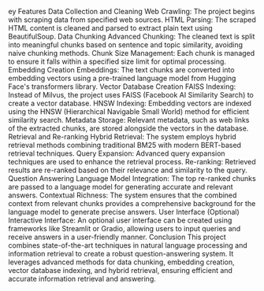 ey Features
Data Collection and Cleaning
Web Crawling: The project begins with scraping data from specified web sources.
HTML Parsing: The scraped HTML content is cleaned and parsed to extract plain text using BeautifulSoup.
Data Chunking
Advanced Chunking: The cleaned text is split into meaningful chunks based on sentence and topic similarity, avoiding naive chunking methods.
Chunk Size Management: Each chunk is managed to ensure it falls within a specified size limit for optimal processing.
Embedding Creation
Embeddings: The text chunks are converted into embedding vectors using a pre-trained language model from Hugging Face's transformers library.
Vector Database Creation
FAISS Indexing: Instead of Milvus, the project uses FAISS (Facebook AI Similarity Search) to create a vector database.
HNSW Indexing: Embedding vectors are indexed using the HNSW (Hierarchical Navigable Small World) method for efficient similarity search.
Metadata Storage: Relevant metadata, such as web links of the extracted chunks, are stored alongside the vectors in the database.
Retrieval and Re-ranking
Hybrid Retrieval: The system employs hybrid retrieval methods combining traditional BM25 with modern BERT-based retrieval techniques.
Query Expansion: Advanced query expansion techniques are used to enhance the retrieval process.
Re-ranking: Retrieved results are re-ranked based on their relevance and similarity to the query.
Question Answering
Language Model Integration: The top re-ranked chunks are passed to a language model for generating accurate and relevant answers.
Contextual Richness: The system ensures that the combined context from relevant chunks provides a comprehensive background for the language model to generate precise answers.
User Interface (Optional)
Interactive Interface: An optional user interface can be created using frameworks like Streamlit or Gradio, allowing users to input queries and receive answers in a user-friendly manner.
Conclusion
This project combines state-of-the-art techniques in natural language processing and information retrieval to create a robust question-answering system. It leverages advanced methods for data chunking, embedding creation, vector database indexing, and hybrid retrieval, ensuring efficient and accurate information retrieval and answering.


